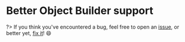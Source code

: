 # Better Object Builder support

?> If you think you've encountered a bug, feel free to open an [issue](https://github.com/IBM/ibmi-bob/issues), or better yet, [fix it](contributing/guidelines)! :smile: